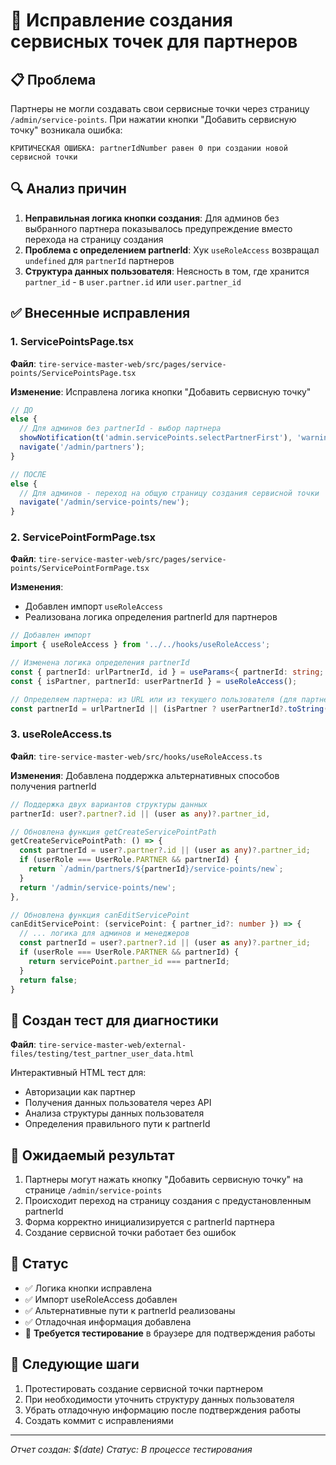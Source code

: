 # 🔧 Исправление создания сервисных точек для партнеров

## 📋 Проблема
Партнеры не могли создавать свои сервисные точки через страницу `/admin/service-points`. При нажатии кнопки "Добавить сервисную точку" возникала ошибка:
```
КРИТИЧЕСКАЯ ОШИБКА: partnerIdNumber равен 0 при создании новой сервисной точки
```

## 🔍 Анализ причин
1. **Неправильная логика кнопки создания**: Для админов без выбранного партнера показывалось предупреждение вместо перехода на страницу создания
2. **Проблема с определением partnerId**: Хук `useRoleAccess` возвращал `undefined` для `partnerId` партнеров
3. **Структура данных пользователя**: Неясность в том, где хранится `partner_id` - в `user.partner.id` или `user.partner_id`

## ✅ Внесенные исправления

### 1. ServicePointsPage.tsx
**Файл**: `tire-service-master-web/src/pages/service-points/ServicePointsPage.tsx`

**Изменение**: Исправлена логика кнопки "Добавить сервисную точку"
```typescript
// ДО
else {
  // Для админов без partnerId - выбор партнера
  showNotification(t('admin.servicePoints.selectPartnerFirst'), 'warning');
  navigate('/admin/partners');
}

// ПОСЛЕ  
else {
  // Для админов - переход на общую страницу создания сервисной точки
  navigate('/admin/service-points/new');
}
```

### 2. ServicePointFormPage.tsx
**Файл**: `tire-service-master-web/src/pages/service-points/ServicePointFormPage.tsx`

**Изменения**:
- Добавлен импорт `useRoleAccess`
- Реализована логика определения partnerId для партнеров

```typescript
// Добавлен импорт
import { useRoleAccess } from '../../hooks/useRoleAccess';

// Изменена логика определения partnerId
const { partnerId: urlPartnerId, id } = useParams<{ partnerId: string; id: string }>();
const { isPartner, partnerId: userPartnerId } = useRoleAccess();

// Определяем партнера: из URL или из текущего пользователя (для партнеров)
const partnerId = urlPartnerId || (isPartner ? userPartnerId?.toString() : undefined);
```

### 3. useRoleAccess.ts
**Файл**: `tire-service-master-web/src/hooks/useRoleAccess.ts`

**Изменения**: Добавлена поддержка альтернативных способов получения partnerId
```typescript
// Поддержка двух вариантов структуры данных
partnerId: user?.partner?.id || (user as any)?.partner_id,

// Обновлена функция getCreateServicePointPath
getCreateServicePointPath: () => {
  const partnerId = user?.partner?.id || (user as any)?.partner_id;
  if (userRole === UserRole.PARTNER && partnerId) {
    return `/admin/partners/${partnerId}/service-points/new`;
  }
  return '/admin/service-points/new';
},

// Обновлена функция canEditServicePoint  
canEditServicePoint: (servicePoint: { partner_id?: number }) => {
  // ... логика для админов и менеджеров
  const partnerId = user?.partner?.id || (user as any)?.partner_id;
  if (userRole === UserRole.PARTNER && partnerId) {
    return servicePoint.partner_id === partnerId;
  }
  return false;
}
```

## 🧪 Создан тест для диагностики
**Файл**: `tire-service-master-web/external-files/testing/test_partner_user_data.html`

Интерактивный HTML тест для:
- Авторизации как партнер
- Получения данных пользователя через API
- Анализа структуры данных пользователя
- Определения правильного пути к partnerId

## 🎯 Ожидаемый результат
1. Партнеры могут нажать кнопку "Добавить сервисную точку" на странице `/admin/service-points`
2. Происходит переход на страницу создания с предустановленным partnerId
3. Форма корректно инициализируется с partnerId партнера
4. Создание сервисной точки работает без ошибок

## 🔄 Статус
- ✅ Логика кнопки исправлена
- ✅ Импорт useRoleAccess добавлен  
- ✅ Альтернативные пути к partnerId реализованы
- ✅ Отладочная информация добавлена
- 🔄 **Требуется тестирование** в браузере для подтверждения работы

## 📝 Следующие шаги
1. Протестировать создание сервисной точки партнером
2. При необходимости уточнить структуру данных пользователя
3. Убрать отладочную информацию после подтверждения работы
4. Создать коммит с исправлениями

---
*Отчет создан: $(date)*
*Статус: В процессе тестирования* 
